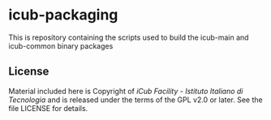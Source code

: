 # icub-packaging

This is repository containing the scripts used to build the icub-main and icub-common binary packages

## License

Material included here is Copyright of _iCub Facility - Istituto Italiano di
Tecnologia_ and is released under the terms of the GPL v2.0 or later.
See the file LICENSE for details.
